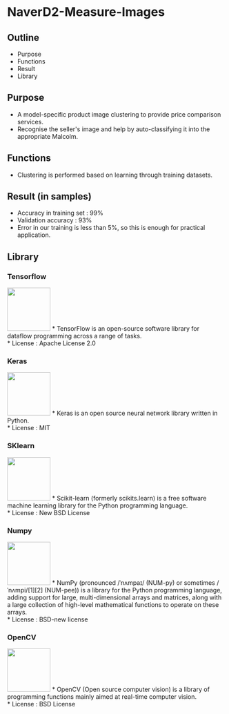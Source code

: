 # NaverD2-Measure-Images

## Outline
* Purpose
* Functions
* Result
* Library

## Purpose
* A model-specific product image clustering to provide price comparison services.
* Recognise the seller's image and help by auto-classifying it into the appropriate Malcolm.

## Functions
* Clustering is performed based on learning through training datasets.

## Result (in samples)
* Accuracy in training set : 99%
* Validation accuracy : 93%
* Error in our training is less than 5%, so this is enough for practical application.

## Library

### Tensorflow
<img src="https://www.tensorflow.org/images/tf_logo_social.png?hl=ko" height="100px">
* TensorFlow is an open-source software library for dataflow programming across a range of tasks.<br/>
* License : Apache License 2.0

### Keras
<img src="https://s3.amazonaws.com/keras.io/img/keras-logo-2018-large-1200.png" height="100px">
* Keras is an open source neural network library written in Python.<br/>
* License : MIT

### SKlearn
<img src="https://upload.wikimedia.org/wikipedia/commons/thumb/0/05/Scikit_learn_logo_small.svg/1200px-Scikit_learn_logo_small.svg.png" height="100px">
* Scikit-learn (formerly scikits.learn) is a free software machine learning library for the Python programming language.<br/>
* License : New BSD License

### Numpy
<img src="https://upload.wikimedia.org/wikipedia/commons/thumb/1/1a/NumPy_logo.svg/1200px-NumPy_logo.svg.png" height="100px">
* NumPy (pronounced /ˈnʌmpaɪ/ (NUM-py) or sometimes /ˈnʌmpi/[1][2] (NUM-pee)) is a library for the Python programming language, adding support for large, multi-dimensional arrays and matrices, along with a large collection of high-level mathematical functions to operate on these arrays.<br/>
* License : BSD-new license

### OpenCV
<img src="https://upload.wikimedia.org/wikipedia/commons/5/53/OpenCV_Logo_with_text.png" height="100px">
* OpenCV (Open source computer vision) is a library of programming functions mainly aimed at real-time computer vision.<br/>
* License : BSD License
